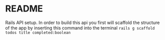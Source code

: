 # README

Rails API setup. In order to build this api you first will scaffold the structure of the app by
inserting this command into the terminal `rails g scaffold todos title completed:boolean`
